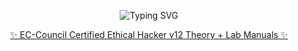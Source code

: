 <p align="center">
    <img src="https://readme-typing-svg.herokuapp.com?font=matrix&size=28&duration=3000&color=FF0000&center=true&vCenter=true&lines=All+CEH+V12+Modules;Ta+Below;Pranshu" alt="Typing SVG" />
</p>
<div align="center">

[✨ EC-Council Certified Ethical Hacker v12 Theory + Lab Manuals ✨](https://mega.nz/folder/HBwmmYQC#YfGATK1QHgL2oIf6K3RV2Q)

</div>
